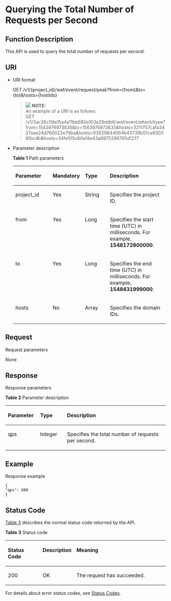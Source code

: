 # Querying the Total Number of Requests per Second<a name="EN-US_TOPIC_0193631168"></a>

## Function Description<a name="section24663769"></a>

This API is used to query the total number of requests per second.

## URI<a name="section51608295"></a>

-   URI format

    GET  /v1/\{project\_id\}/waf/event/request/peak?from=\{from\}&to=\{to\}&hosts=\{hostids\}

    >![](/images/icon-note.gif) **NOTE:**   
    >An example of a URI is as follows:  
    >GET  /v1/3ac26c59e15a4a11bb680a103a29ddb6/waf/event/attack/type?from=1543976973635&to=1563976973635&hosts=3211757cafa3437aae24d760022e79ba&hosts=93029844064b43739b51ca63036fbc4b&hosts=34fe5f5c60ef4e43a9975296765d1217  

-   Parameter description

    **Table  1**  Path parameters

    <a name="table7676484"></a>
    <table><thead align="left"><tr id="row53791928"><th class="cellrowborder" valign="top" width="25.507449255074494%" id="mcps1.2.5.1.1"><p id="p62178935"><a name="p62178935"></a><a name="p62178935"></a><strong id="b47578335273"><a name="b47578335273"></a><a name="b47578335273"></a>Parameter</strong></p>
    </th>
    <th class="cellrowborder" valign="top" width="17.348265173482652%" id="mcps1.2.5.1.2"><p id="p3328970"><a name="p3328970"></a><a name="p3328970"></a><strong id="b1288643514271"><a name="b1288643514271"></a><a name="b1288643514271"></a>Mandatory</strong></p>
    </th>
    <th class="cellrowborder" valign="top" width="17.348265173482652%" id="mcps1.2.5.1.3"><p id="p1211162"><a name="p1211162"></a><a name="p1211162"></a><strong id="b11479370279"><a name="b11479370279"></a><a name="b11479370279"></a>Type</strong></p>
    </th>
    <th class="cellrowborder" valign="top" width="39.796020397960206%" id="mcps1.2.5.1.4"><p id="p30995278"><a name="p30995278"></a><a name="p30995278"></a><strong id="b557993862713"><a name="b557993862713"></a><a name="b557993862713"></a>Description</strong></p>
    </th>
    </tr>
    </thead>
    <tbody><tr id="row27589583"><td class="cellrowborder" valign="top" width="25.507449255074494%" headers="mcps1.2.5.1.1 "><p id="p20163716"><a name="p20163716"></a><a name="p20163716"></a>project_id</p>
    </td>
    <td class="cellrowborder" valign="top" width="17.348265173482652%" headers="mcps1.2.5.1.2 "><p id="p22648277"><a name="p22648277"></a><a name="p22648277"></a>Yes</p>
    </td>
    <td class="cellrowborder" valign="top" width="17.348265173482652%" headers="mcps1.2.5.1.3 "><p id="p22571180"><a name="p22571180"></a><a name="p22571180"></a>String</p>
    </td>
    <td class="cellrowborder" valign="top" width="39.796020397960206%" headers="mcps1.2.5.1.4 "><p id="p16326254"><a name="p16326254"></a><a name="p16326254"></a>Specifies the project ID.</p>
    </td>
    </tr>
    <tr id="row12718564"><td class="cellrowborder" valign="top" width="25.507449255074494%" headers="mcps1.2.5.1.1 "><p id="p23570740"><a name="p23570740"></a><a name="p23570740"></a>from</p>
    </td>
    <td class="cellrowborder" valign="top" width="17.348265173482652%" headers="mcps1.2.5.1.2 "><p id="p30181797"><a name="p30181797"></a><a name="p30181797"></a>Yes</p>
    </td>
    <td class="cellrowborder" valign="top" width="17.348265173482652%" headers="mcps1.2.5.1.3 "><p id="p629819401359"><a name="p629819401359"></a><a name="p629819401359"></a>Long</p>
    </td>
    <td class="cellrowborder" valign="top" width="39.796020397960206%" headers="mcps1.2.5.1.4 "><p id="p18857034"><a name="p18857034"></a><a name="p18857034"></a>Specifies the start time (UTC) in milliseconds. For example, <strong id="b755774118549"><a name="b755774118549"></a><a name="b755774118549"></a>1548172800000</strong>.</p>
    </td>
    </tr>
    <tr id="row22044242519"><td class="cellrowborder" valign="top" width="25.507449255074494%" headers="mcps1.2.5.1.1 "><p id="p1820412246510"><a name="p1820412246510"></a><a name="p1820412246510"></a>to</p>
    </td>
    <td class="cellrowborder" valign="top" width="17.348265173482652%" headers="mcps1.2.5.1.2 "><p id="p74981428751"><a name="p74981428751"></a><a name="p74981428751"></a>Yes</p>
    </td>
    <td class="cellrowborder" valign="top" width="17.348265173482652%" headers="mcps1.2.5.1.3 "><p id="p918445753"><a name="p918445753"></a><a name="p918445753"></a>Long</p>
    </td>
    <td class="cellrowborder" valign="top" width="39.796020397960206%" headers="mcps1.2.5.1.4 "><p id="p1020414242511"><a name="p1020414242511"></a><a name="p1020414242511"></a>Specifies the end time (UTC) in milliseconds. For example, <strong id="b949424855410"><a name="b949424855410"></a><a name="b949424855410"></a>1548431999000</strong>.</p>
    </td>
    </tr>
    <tr id="row61969231"><td class="cellrowborder" valign="top" width="25.507449255074494%" headers="mcps1.2.5.1.1 "><p id="p53451813"><a name="p53451813"></a><a name="p53451813"></a>hosts</p>
    </td>
    <td class="cellrowborder" valign="top" width="17.348265173482652%" headers="mcps1.2.5.1.2 "><p id="p34629567"><a name="p34629567"></a><a name="p34629567"></a>No</p>
    </td>
    <td class="cellrowborder" valign="top" width="17.348265173482652%" headers="mcps1.2.5.1.3 "><p id="p53531525"><a name="p53531525"></a><a name="p53531525"></a>Array</p>
    </td>
    <td class="cellrowborder" valign="top" width="39.796020397960206%" headers="mcps1.2.5.1.4 "><p id="p41086305"><a name="p41086305"></a><a name="p41086305"></a>Specifies the domain IDs.</p>
    </td>
    </tr>
    </tbody>
    </table>


## Request<a name="section61821472"></a>

Request parameters

None

## Response<a name="section19522341"></a>

Response parameters

**Table  2**  Parameter description

<a name="table595532713613"></a>
<table><thead align="left"><tr id="row095519271617"><th class="cellrowborder" valign="top" width="20.142014201420142%" id="mcps1.2.4.1.1"><p id="p17955827167"><a name="p17955827167"></a><a name="p17955827167"></a><strong id="b174431848103910"><a name="b174431848103910"></a><a name="b174431848103910"></a>Parameter</strong></p>
</th>
<th class="cellrowborder" valign="top" width="16.761676167616763%" id="mcps1.2.4.1.2"><p id="p99551271569"><a name="p99551271569"></a><a name="p99551271569"></a><strong id="b82804507394"><a name="b82804507394"></a><a name="b82804507394"></a>Type</strong></p>
</th>
<th class="cellrowborder" valign="top" width="63.0963096309631%" id="mcps1.2.4.1.3"><p id="p995522713617"><a name="p995522713617"></a><a name="p995522713617"></a><strong id="b131611852133910"><a name="b131611852133910"></a><a name="b131611852133910"></a>Description</strong></p>
</th>
</tr>
</thead>
<tbody><tr id="row2955927862"><td class="cellrowborder" valign="top" width="20.142014201420142%" headers="mcps1.2.4.1.1 "><p id="p9955427764"><a name="p9955427764"></a><a name="p9955427764"></a>qps</p>
</td>
<td class="cellrowborder" valign="top" width="16.761676167616763%" headers="mcps1.2.4.1.2 "><p id="p29557271764"><a name="p29557271764"></a><a name="p29557271764"></a>Integer</p>
</td>
<td class="cellrowborder" valign="top" width="63.0963096309631%" headers="mcps1.2.4.1.3 "><p id="p1095518271362"><a name="p1095518271362"></a><a name="p1095518271362"></a>Specifies the total number of requests per second.</p>
</td>
</tr>
</tbody>
</table>

## Example<a name="section65815403158"></a>

Response example

```
{
"qps": 800
}
```

## Status Code<a name="section41483341"></a>

[Table 3](#en-us_topic_0193631139_t82c3440f3efb42a38b9d4dc4011a33d0)  describes the normal status code returned by the API.

**Table  3**  Status code

<a name="en-us_topic_0193631139_t82c3440f3efb42a38b9d4dc4011a33d0"></a>
<table><thead align="left"><tr id="en-us_topic_0193631139_r3d6e2f205c444705bdbb9daaac74e575"><th class="cellrowborder" valign="top" width="22%" id="mcps1.2.4.1.1"><p id="en-us_topic_0193631139_af3c4073076f24eca88d94e3fa1effdc6"><a name="en-us_topic_0193631139_af3c4073076f24eca88d94e3fa1effdc6"></a><a name="en-us_topic_0193631139_af3c4073076f24eca88d94e3fa1effdc6"></a>Status Code</p>
</th>
<th class="cellrowborder" valign="top" width="19.41%" id="mcps1.2.4.1.2"><p id="en-us_topic_0193631139_en-us_topic_0144911667_p4531342288"><a name="en-us_topic_0193631139_en-us_topic_0144911667_p4531342288"></a><a name="en-us_topic_0193631139_en-us_topic_0144911667_p4531342288"></a>Description</p>
</th>
<th class="cellrowborder" valign="top" width="58.589999999999996%" id="mcps1.2.4.1.3"><p id="en-us_topic_0193631139_ada185614bba24140995b8123b3e9faa8"><a name="en-us_topic_0193631139_ada185614bba24140995b8123b3e9faa8"></a><a name="en-us_topic_0193631139_ada185614bba24140995b8123b3e9faa8"></a>Meaning</p>
</th>
</tr>
</thead>
<tbody><tr id="en-us_topic_0193631139_rc7b2adc390904a1ba79e303017797786"><td class="cellrowborder" valign="top" width="22%" headers="mcps1.2.4.1.1 "><p id="en-us_topic_0193631139_a93f3895d44bb4226934cc626ac50e37b"><a name="en-us_topic_0193631139_a93f3895d44bb4226934cc626ac50e37b"></a><a name="en-us_topic_0193631139_a93f3895d44bb4226934cc626ac50e37b"></a>200</p>
</td>
<td class="cellrowborder" valign="top" width="19.41%" headers="mcps1.2.4.1.2 "><p id="en-us_topic_0193631139_en-us_topic_0144911667_p7538425819"><a name="en-us_topic_0193631139_en-us_topic_0144911667_p7538425819"></a><a name="en-us_topic_0193631139_en-us_topic_0144911667_p7538425819"></a>OK</p>
</td>
<td class="cellrowborder" valign="top" width="58.589999999999996%" headers="mcps1.2.4.1.3 "><p id="en-us_topic_0193631139_en-us_topic_0144911667_p369874114414"><a name="en-us_topic_0193631139_en-us_topic_0144911667_p369874114414"></a><a name="en-us_topic_0193631139_en-us_topic_0144911667_p369874114414"></a>The request has succeeded.</p>
</td>
</tr>
</tbody>
</table>

For details about error status codes, see  [Status Codes](status-codes.md).

